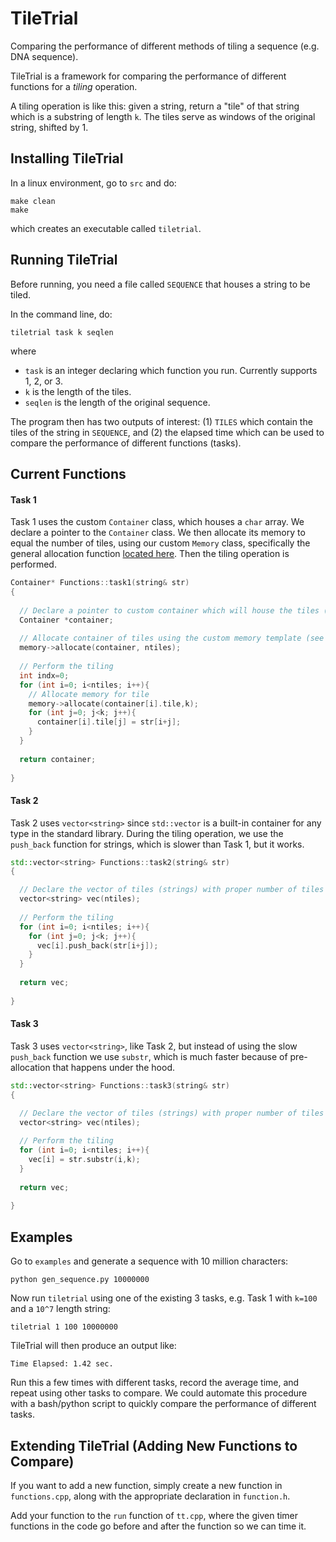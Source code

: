 # TileTrial

Comparing the performance of different methods of tiling a sequence (e.g. DNA sequence).

TileTrial is a framework for comparing the performance of different functions for a *tiling* operation.

A tiling operation is like this: given a string, return a "tile" of that string which is a substring of length `k`. The tiles serve as windows of the original string, shifted by 1.

## Installing TileTrial

In a linux environment, go to `src` and do:

    make clean
    make
    
which creates an executable called `tiletrial`.

## Running TileTrial

Before running, you need a file called `SEQUENCE` that houses a string to be tiled.

In the command line, do:

    tiletrial task k seqlen
   
where
- `task` is an integer declaring which function you run. Currently supports 1, 2, or 3.
- `k` is the length of the tiles.
- `seqlen` is the length of the original sequence.

The program then has two outputs of interest: (1) `TILES` which contain the tiles of the string in `SEQUENCE`, and (2) the elapsed time which can be used to compare the performance of different functions (tasks).

## Current Functions

#### Task 1

Task 1 uses the custom `Container` class, which houses a `char` array. We declare a pointer to the `Container` class. We then allocate its memory to equal the number of tiles, using our custom `Memory` class, specifically the general allocation function [located here](https://github.com/rohskopf/tiletrial/blob/9b881416397595e079908c60b2511649f40e8919/src/memory.h#L16-L30). Then the tiling operation is performed.
```cpp
Container* Functions::task1(string& str)
{
  
  // Declare a pointer to custom container which will house the tiles (see container.cpp)
  Container *container;
    
  // Allocate container of tiles using the custom memory template (see memory.cpp)
  memory->allocate(container, ntiles);
  
  // Perform the tiling
  int indx=0;
  for (int i=0; i<ntiles; i++){
    // Allocate memory for tile
    memory->allocate(container[i].tile,k);
    for (int j=0; j<k; j++){
      container[i].tile[j] = str[i+j];
    }
  }
    
  return container;
  
}
```

#### Task 2

Task 2 uses `vector<string>` since `std::vector` is a built-in container for any type in the standard library. During the tiling operation, we use the `push_back` function for strings, which is slower than Task 1, but it works.

```cpp
std::vector<string> Functions::task2(string& str)
{

  // Declare the vector of tiles (strings) with proper number of tiles
  vector<string> vec(ntiles);
  
  // Perform the tiling
  for (int i=0; i<ntiles; i++){
    for (int j=0; j<k; j++){
      vec[i].push_back(str[i+j]);
    }
  }
  
  return vec;
  
}
```

#### Task 3

Task 3 uses `vector<string>`, like Task 2, but instead of using the slow `push_back` function we use `substr`, which is much faster because of pre-allocation that happens under the hood.

```cpp
std::vector<string> Functions::task3(string& str)
{

  // Declare the vector of tiles (strings) with proper number of tiles
  vector<string> vec(ntiles);
  
  // Perform the tiling
  for (int i=0; i<ntiles; i++){
    vec[i] = str.substr(i,k);
  }
  
  return vec;
  
}
```

## Examples

Go to `examples` and generate a sequence with 10 million characters:

    python gen_sequence.py 10000000
    
Now run `tiletrial` using one of the existing 3 tasks, e.g. Task 1 with `k=100` and a `10^7` length string:

    tiletrial 1 100 10000000
    
TileTrial will then produce an output like:

    Time Elapsed: 1.42 sec.

Run this a few times with different tasks, record the average time, and repeat using other tasks to compare. We could automate this procedure with a bash/python script to quickly compare the performance of different tasks.

## Extending TileTrial (Adding New Functions to Compare)

If you want to add a new function, simply create a new function in `functions.cpp`, along with the appropriate declaration in `function.h`.

Add your function to the `run` function of `tt.cpp`, where the given timer functions in the code go before and after the function so we can time it.
